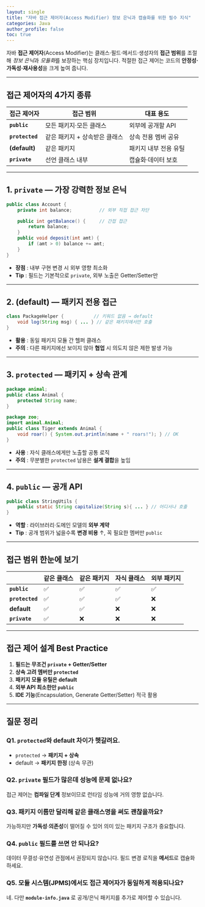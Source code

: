 ```yaml
---
layout: single
title: "자바 접근 제어자(Access Modifier) 정보 은닉과 캡슐화를 위한 필수 지식"
categories: Java
author_profile: false
toc: true
---
```


자바 **접근 제어자**(Access Modifier)는 클래스·필드·메서드·생성자의 **접근 범위**를 조절해 *정보 은닉*과 *모듈화*를 보장하는 핵심 장치입니다. 적절한 접근 제어는 코드의 **안정성·가독성·재사용성**을 크게 높여 줍니다.

------

## 접근 제어자의 4가지 종류

| 접근 제어자     | 접근 범위                     | 대표 용도             |
| --------------- | ----------------------------- | --------------------- |
| **`public`**    | 모든 패키지·모든 클래스       | 외부에 공개할 API     |
| **`protected`** | 같은 패키지 + 상속받은 클래스 | 상속 전용 멤버 공유   |
| **(default)**   | 같은 패키지                   | 패키지 내부 전용 유틸 |
| **`private`**   | 선언 클래스 내부              | 캡슐화·데이터 보호    |

------

## 1. `private` — 가장 강력한 정보 은닉

```java
public class Account {
    private int balance;          // 외부 직접 접근 차단

    public int getBalance() {     // 간접 접근
        return balance;
    }
    public void deposit(int amt) {
        if (amt > 0) balance += amt;
    }
}
```

- **장점** : 내부 구현 변경 시 외부 영향 최소화
- **Tip** : 필드는 기본적으로 `private`, 외부 노출은 Getter/Setter만

------

## 2. (default) — 패키지 전용 접근

```java
class PackageHelper {           // 키워드 없음 → default
    void log(String msg) { ... } // 같은 패키지에서만 호출
}
```

- **활용** : 동일 패키지 모듈 간 헬퍼 클래스
- **주의** : 다른 패키지에선 보이지 않아 **협업** 시 의도치 않은 제한 발생 가능

------

## 3. `protected` — 패키지 + 상속 관계

```java
package animal;
public class Animal {
    protected String name;
}

package zoo;
import animal.Animal;
public class Tiger extends Animal {
    void roar() { System.out.println(name + " roars!"); } // OK
}
```

- **사용** : 자식 클래스에게만 노출할 공통 로직
- **주의** : 무분별한 `protected` 남용은 **설계 결합**을 높임

------

## 4. `public` — 공개 API

```java
public class StringUtils {
    public static String capitalize(String s){ ... } // 어디서나 호출
}
```

- **역할** : 라이브러리·도메인 모델의 **외부 계약**
- **Tip** : 공개 범위가 넓을수록 **변경 비용** ↑, 꼭 필요한 멤버만 `public`

------

## 접근 범위 한눈에 보기

|                 | 같은 클래스 | 같은 패키지 | 자식 클래스 | 외부 패키지 |
| --------------- | ----------- | ----------- | ----------- | ----------- |
| **`public`**    | ✅           | ✅           | ✅           | ✅           |
| **`protected`** | ✅           | ✅           | ✅           | ❌           |
| **default**     | ✅           | ✅           | ❌           | ❌           |
| **`private`**   | ✅           | ❌           | ❌           | ❌           |

------

## 접근 제어 설계 Best Practice

1. **필드는 무조건 `private` + Getter/Setter**
2. **상속 고려 멤버만 `protected`**
3. **패키지 모듈 유틸은 default**
4. **외부 API 최소한만 `public`**
5. **IDE 기능**(Encapsulation, Generate Getter/Setter) 적극 활용

------

## 질문 정리

### Q1. `protected`와 default 차이가 헷갈려요.

- `protected` → **패키지 + 상속**
- default → **패키지 한정** (상속 무관)

### Q2. `private` 필드가 많은데 성능에 문제 없나요?

접근 제어는 **컴파일 단계** 정보이므로 런타임 성능에 거의 영향 없습니다.

### Q3. 패키지 이름만 달리해 같은 클래스명을 써도 괜찮을까요?

가능하지만 **가독성**·**의존성**이 떨어질 수 있어 의미 있는 패키지 구조가 중요합니다.

### Q4. `public` 필드를 쓰면 안 되나요?

데이터 무결성·유연성 관점에서 권장되지 않습니다. 필드 변경 로직을 **메서드**로 캡슐화하세요.

### Q5. 모듈 시스템(JPMS)에서도 접근 제어자가 동일하게 적용되나요?

네. 다만 **`module-info.java`** 로 공개/은닉 패키지를 추가로 제어할 수 있습니다.
